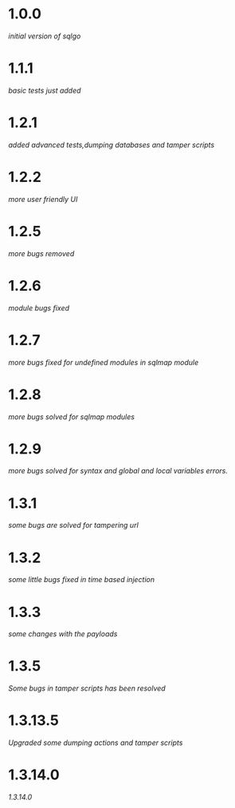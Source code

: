 # 1.0.0
*initial version of sqlgo*
# 1.1.1
*basic tests just added*
# 1.2.1
*added advanced tests,dumping databases and tamper scripts*
# 1.2.2
*more user friendly UI*
# 1.2.5
*more bugs removed*
# 1.2.6
*module bugs fixed*
# 1.2.7
*more bugs fixed for undefined modules in sqlmap module*
# 1.2.8
*more bugs solved for sqlmap modules*
# 1.2.9
*more bugs solved for syntax and global and local variables errors.*
# 1.3.1
*some bugs are solved for tampering url*
# 1.3.2
*some little bugs fixed in time based injection*
# 1.3.3
*some changes with the payloads*

# 1.3.5

*Some bugs in tamper scripts has been resolved*

# 1.3.13.5

*Upgraded some dumping actions and tamper scripts*

# 1.3.14.0
*1.3.14.0*